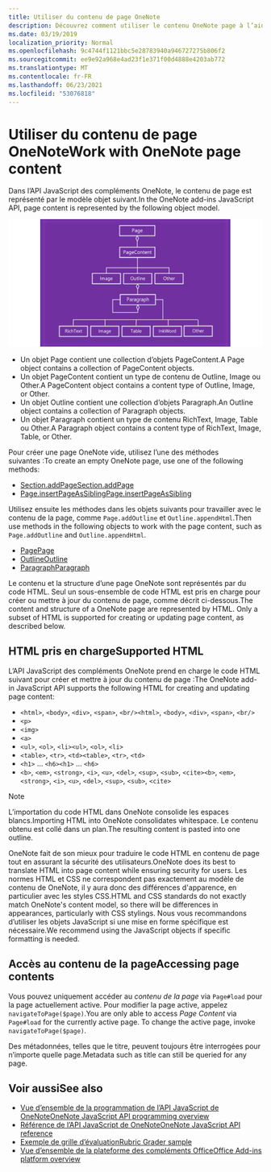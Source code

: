```yaml
---
title: Utiliser du contenu de page OneNote
description: Découvrez comment utiliser le contenu OneNote page à l’aide de l’API JavaScript.
ms.date: 03/19/2019
localization_priority: Normal
ms.openlocfilehash: 9c4744f1121bbc5e28783940a946727275b806f2
ms.sourcegitcommit: ee9e92a968e4ad23f1e371f00d4888e4203ab772
ms.translationtype: MT
ms.contentlocale: fr-FR
ms.lasthandoff: 06/23/2021
ms.locfileid: "53076818"
---
```

# <a name="work-with-onenote-page-content"></a><span data-ttu-id="34340-103">Utiliser du contenu de page OneNote</span><span class="sxs-lookup"><span data-stu-id="34340-103">Work with OneNote page content</span></span>

<span data-ttu-id="34340-104">Dans l’API JavaScript des compléments OneNote, le contenu de page est représenté par le modèle objet suivant.</span><span class="sxs-lookup"><span data-stu-id="34340-104">In the OneNote add-ins JavaScript API, page content is represented by the following object model.</span></span>

  ![OneNote modèle objet page.](../images/one-note-om-page.png)

- <span data-ttu-id="34340-106">Un objet Page contient une collection d’objets PageContent.</span><span class="sxs-lookup"><span data-stu-id="34340-106">A Page object contains a collection of PageContent objects.</span></span>
- <span data-ttu-id="34340-107">Un objet PageContent contient un type de contenu de Outline, Image ou Other.</span><span class="sxs-lookup"><span data-stu-id="34340-107">A PageContent object contains a content type of Outline, Image, or Other.</span></span>
- <span data-ttu-id="34340-108">Un objet Outline contient une collection d’objets Paragraph.</span><span class="sxs-lookup"><span data-stu-id="34340-108">An Outline object contains a collection of Paragraph objects.</span></span>
- <span data-ttu-id="34340-109">Un objet Paragraph contient un type de contenu RichText, Image, Table ou Other.</span><span class="sxs-lookup"><span data-stu-id="34340-109">A Paragraph object contains a content type of RichText, Image, Table, or Other.</span></span>

<span data-ttu-id="34340-110">Pour créer une page OneNote vide, utilisez l’une des méthodes suivantes :</span><span class="sxs-lookup"><span data-stu-id="34340-110">To create an empty OneNote page, use one of the following methods:</span></span>

- [<span data-ttu-id="34340-111">Section.addPage</span><span class="sxs-lookup"><span data-stu-id="34340-111">Section.addPage</span></span>](/javascript/api/onenote/onenote.section#addpage-title-)
- [<span data-ttu-id="34340-112">Page.insertPageAsSibling</span><span class="sxs-lookup"><span data-stu-id="34340-112">Page.insertPageAsSibling</span></span>](/javascript/api/onenote/onenote.section#insertsectionassibling-location--title-)

<span data-ttu-id="34340-113">Utilisez ensuite les méthodes dans les objets suivants pour travailler avec le contenu de la page, comme `Page.addOutline` et `Outline.appendHtml`.</span><span class="sxs-lookup"><span data-stu-id="34340-113">Then use methods in the following objects to work with the page content, such as `Page.addOutline` and `Outline.appendHtml`.</span></span>

- [<span data-ttu-id="34340-114">Page</span><span class="sxs-lookup"><span data-stu-id="34340-114">Page</span></span>](/javascript/api/onenote/onenote.page)
- [<span data-ttu-id="34340-115">Outline</span><span class="sxs-lookup"><span data-stu-id="34340-115">Outline</span></span>](/javascript/api/onenote/onenote.outline)
- [<span data-ttu-id="34340-116">Paragraph</span><span class="sxs-lookup"><span data-stu-id="34340-116">Paragraph</span></span>](/javascript/api/onenote/onenote.paragraph)

<span data-ttu-id="34340-p101">Le contenu et la structure d’une page OneNote sont représentés par du code HTML. Seul un sous-ensemble de code HTML est pris en charge pour créer ou mettre à jour du contenu de page, comme décrit ci-dessous.</span><span class="sxs-lookup"><span data-stu-id="34340-p101">The content and structure of a OneNote page are represented by HTML. Only a subset of HTML is supported for creating or updating page content, as described below.</span></span>

## <a name="supported-html"></a><span data-ttu-id="34340-119">HTML pris en charge</span><span class="sxs-lookup"><span data-stu-id="34340-119">Supported HTML</span></span>

<span data-ttu-id="34340-120">L’API JavaScript des compléments OneNote prend en charge le code HTML suivant pour créer et mettre à jour du contenu de page :</span><span class="sxs-lookup"><span data-stu-id="34340-120">The OneNote add-in JavaScript API supports the following HTML for creating and updating page content:</span></span>

- <span data-ttu-id="34340-121">`<html>`, `<body>`, `<div>`, `<span>`, `<br/>`</span><span class="sxs-lookup"><span data-stu-id="34340-121">`<html>`, `<body>`, `<div>`, `<span>`, `<br/>`</span></span>
- `<p>`
- `<img>`
- `<a>`
- <span data-ttu-id="34340-122">`<ul>`, `<ol>`, `<li>`</span><span class="sxs-lookup"><span data-stu-id="34340-122">`<ul>`, `<ol>`, `<li>`</span></span>
- <span data-ttu-id="34340-123">`<table>`, `<tr>`, `<td>`</span><span class="sxs-lookup"><span data-stu-id="34340-123">`<table>`, `<tr>`, `<td>`</span></span>
- <span data-ttu-id="34340-124">`<h1>` ... `<h6>`</span><span class="sxs-lookup"><span data-stu-id="34340-124">`<h1>` ... `<h6>`</span></span>
- <span data-ttu-id="34340-125">`<b>`, `<em>`, `<strong>`, `<i>`, `<u>`, `<del>`, `<sup>`, `<sub>`, `<cite>`</span><span class="sxs-lookup"><span data-stu-id="34340-125">`<b>`, `<em>`, `<strong>`, `<i>`, `<u>`, `<del>`, `<sup>`, `<sub>`, `<cite>`</span></span>

> [!NOTE]
> <span data-ttu-id="34340-126">L’importation du code HTML dans OneNote consolide les espaces blancs.</span><span class="sxs-lookup"><span data-stu-id="34340-126">Importing HTML into OneNote consolidates whitespace.</span></span> <span data-ttu-id="34340-127">Le contenu obtenu est collé dans un plan.</span><span class="sxs-lookup"><span data-stu-id="34340-127">The resulting content is pasted into one outline.</span></span>

<span data-ttu-id="34340-128">OneNote fait de son mieux pour traduire le code HTML en contenu de page tout en assurant la sécurité des utilisateurs.</span><span class="sxs-lookup"><span data-stu-id="34340-128">OneNote does its best to translate HTML into page content while ensuring security for users.</span></span> <span data-ttu-id="34340-129">Les normes HTML et CSS ne correspondent pas exactement au modèle de contenu de OneNote, il y aura donc des différences d'apparence, en particulier avec les styles CSS.</span><span class="sxs-lookup"><span data-stu-id="34340-129">HTML and CSS standards do not exactly match OneNote's content model, so there will be differences in appearances, particularly with CSS stylings.</span></span> <span data-ttu-id="34340-130">Nous vous recommandons d’utiliser les objets JavaScript si une mise en forme spécifique est nécessaire.</span><span class="sxs-lookup"><span data-stu-id="34340-130">We recommend using the JavaScript objects if specific formatting is needed.</span></span>

## <a name="accessing-page-contents"></a><span data-ttu-id="34340-131">Accès au contenu de la page</span><span class="sxs-lookup"><span data-stu-id="34340-131">Accessing page contents</span></span>

<span data-ttu-id="34340-p104">Vous pouvez uniquement accéder au *contenu de la page* via `Page#load` pour la page actuellement active. Pour modifier la page active, appelez `navigateToPage($page)`.</span><span class="sxs-lookup"><span data-stu-id="34340-p104">You are only able to access *Page Content* via `Page#load` for the currently active page. To change the active  page, invoke `navigateToPage($page)`.</span></span>

<span data-ttu-id="34340-134">Des métadonnées, telles que le titre, peuvent toujours être interrogées pour n’importe quelle page.</span><span class="sxs-lookup"><span data-stu-id="34340-134">Metadata such as title can still be queried for any page.</span></span>

## <a name="see-also"></a><span data-ttu-id="34340-135">Voir aussi</span><span class="sxs-lookup"><span data-stu-id="34340-135">See also</span></span>

- [<span data-ttu-id="34340-136">Vue d’ensemble de la programmation de l’API JavaScript de OneNote</span><span class="sxs-lookup"><span data-stu-id="34340-136">OneNote JavaScript API programming overview</span></span>](onenote-add-ins-programming-overview.md)
- [<span data-ttu-id="34340-137">Référence de l’API JavaScript de OneNote</span><span class="sxs-lookup"><span data-stu-id="34340-137">OneNote JavaScript API reference</span></span>](../reference/overview/onenote-add-ins-javascript-reference.md)
- [<span data-ttu-id="34340-138">Exemple de grille d’évaluation</span><span class="sxs-lookup"><span data-stu-id="34340-138">Rubric Grader sample</span></span>](https://github.com/OfficeDev/OneNote-Add-in-Rubric-Grader)
- [<span data-ttu-id="34340-139">Vue d’ensemble de la plateforme des compléments Office</span><span class="sxs-lookup"><span data-stu-id="34340-139">Office Add-ins platform overview</span></span>](../overview/office-add-ins.md)
